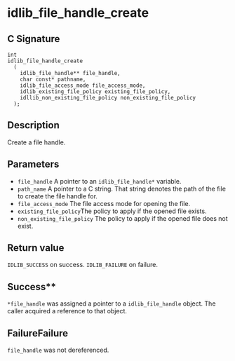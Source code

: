 # idlib_file_handle_create

## C Signature
```
int
idlib_file_handle_create
  (
    idlib_file_handle** file_handle,
    char const* pathname,
    idlib_file_access_mode file_access_mode,
    idlib_existing_file_policy existing_file_policy,
    idllib_non_existing_file_policy non_existing_file_policy
  );
```

## Description
Create a file handle.

## Parameters
- `file_handle` A pointer to an `idlib_file_handle*` variable.
- `path_name` A pointer to a C string. That string denotes the path of the file to create the file handle for.
- `file_access_mode` The file access mode for opening the file.
- `existing_file_policy`The policy to apply if the opened file exists.
- `non_existing_file_policy` The policy to apply if the opened file does not exist.

## Return value
`IDLIB_SUCCESS` on success. `IDLIB_FAILURE` on failure.

## Success**
`*file_handle` was assigned a pointer to a `idlib_file_handle` object.
The caller acquired a reference to that object.

## Failure**Failure**
`file_handle` was not dereferenced.
